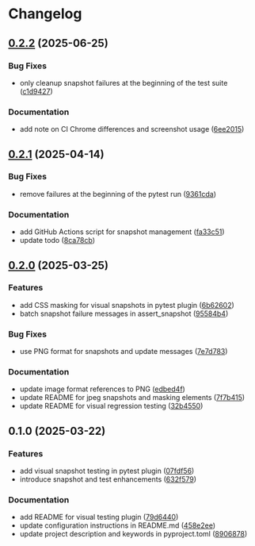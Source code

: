 # Changelog

## [0.2.2](https://github.com/iloveitaly/pytest-playwright-visual-snapshot/compare/v0.2.1...v0.2.2) (2025-06-25)


### Bug Fixes

* only cleanup snapshot failures at the beginning of the test suite ([c1d9427](https://github.com/iloveitaly/pytest-playwright-visual-snapshot/commit/c1d94277c7c627e9f342adcbc36fcab5ecc83a45))


### Documentation

* add note on CI Chrome differences and screenshot usage ([6ee2015](https://github.com/iloveitaly/pytest-playwright-visual-snapshot/commit/6ee2015a679c0adc9ca82010a9a725d4563bf810))

## [0.2.1](https://github.com/iloveitaly/pytest-playwright-visual-snapshot/compare/v0.2.0...v0.2.1) (2025-04-14)


### Bug Fixes

* remove failures at the beginning of the pytest run ([9361cda](https://github.com/iloveitaly/pytest-playwright-visual-snapshot/commit/9361cda1cbf8b7faa7842eaa9b5ef8dc192e8527))


### Documentation

* add GitHub Actions script for snapshot management ([fa33c51](https://github.com/iloveitaly/pytest-playwright-visual-snapshot/commit/fa33c51b9d699fa4608763b7b1dc90a22e382cb7))
* update todo ([8ca78cb](https://github.com/iloveitaly/pytest-playwright-visual-snapshot/commit/8ca78cbfb88ea43cd6256fb32f75d1b59e3b0c60))

## [0.2.0](https://github.com/iloveitaly/pytest-playwright-visual-snapshot/compare/v0.1.0...v0.2.0) (2025-03-25)


### Features

* add CSS masking for visual snapshots in pytest plugin ([6b62602](https://github.com/iloveitaly/pytest-playwright-visual-snapshot/commit/6b62602750052980fc0d92db1cdbdc7154c05c2c))
* batch snapshot failure messages in assert_snapshot ([95584b4](https://github.com/iloveitaly/pytest-playwright-visual-snapshot/commit/95584b4ff6be8bd50cb24781d3e61357ca3cec19))


### Bug Fixes

* use PNG format for snapshots and update messages ([7e7d783](https://github.com/iloveitaly/pytest-playwright-visual-snapshot/commit/7e7d78312772c547d9d98c0833421ea6ef47caf6))


### Documentation

* update image format references to PNG ([edbed4f](https://github.com/iloveitaly/pytest-playwright-visual-snapshot/commit/edbed4f187023c530edefcd9a6067eaa79f8ca8b))
* update README for jpeg snapshots and masking elements ([7f7b415](https://github.com/iloveitaly/pytest-playwright-visual-snapshot/commit/7f7b41502bbdb6b733af891ab5c46dc329fc7762))
* update README for visual regression testing ([32b4550](https://github.com/iloveitaly/pytest-playwright-visual-snapshot/commit/32b4550a59408b62af38b61d13a3cbc8cf8c64fd))

## 0.1.0 (2025-03-22)


### Features

* add visual snapshot testing in pytest plugin ([07fdf56](https://github.com/iloveitaly/pytest-playwright-visual-snapshot/commit/07fdf56892b348299fc966af8e3a8a7b76cb791d))
* introduce snapshot and test enhancements ([632f579](https://github.com/iloveitaly/pytest-playwright-visual-snapshot/commit/632f579af5bab38cdca5064b33b6de758715744a))


### Documentation

* add README for visual testing plugin ([79d6440](https://github.com/iloveitaly/pytest-playwright-visual-snapshot/commit/79d6440f7a4bd93bd81a7f35bef2baf130dbb866))
* update configuration instructions in README.md ([458e2ee](https://github.com/iloveitaly/pytest-playwright-visual-snapshot/commit/458e2ee7983f1f7711d454babed3cb978e0faa1e))
* update project description and keywords in pyproject.toml ([8906878](https://github.com/iloveitaly/pytest-playwright-visual-snapshot/commit/89068780c708e1e36c59672a9eab8a6b71da28d1))

